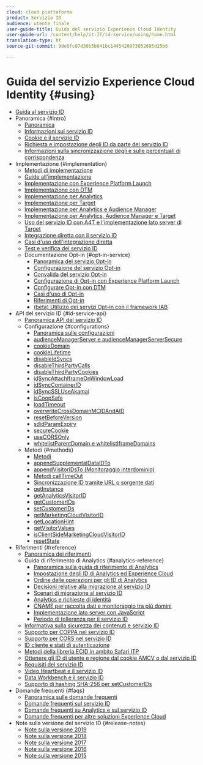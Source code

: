 ```yaml
---
cloud: cloud piattaforma
product: Servizio ID
audience: utente finale
user-guide-title: Guida del servizio Experience Cloud Identity
user-guide-url: /content/help/it-IT/id-service/using/home.html
translation-type: ht
source-git-commit: 9de8fc07d30b5b641bc1445420973052605d25b6

---
```



# Guida del servizio Experience Cloud Identity {#using}

+ [Guida al servizio ID](home.md)
+ Panoramica {#intro}
   + [Panoramica](introduction/overview.md)
   + [Informazioni sul servizio ID](introduction/about-id-service.md)
   + [Cookie e il servizio ID](introduction/cookies.md)
   + [Richiesta e impostazione degli ID da parte del servizio ID](introduction/id-request.md)
   + [Informazioni sulla sincronizzazione degli e sulle percentuali di corrispondenza](introduction/match-rates.md)
+ Implementazione {#implementation}
   + [Metodi di implementazione](implementation-guides/implementation-methods.md)
   + [Guide all'implementazione](implementation-guides/implementation-guides.md)
   + [Implementazione con Experience Platform Launch](implementation-guides/ecid-implement-with-launch.md)
   + [Implementazione con DTM](implementation-guides/standard.md)
   + [Implementazione per Analytics](implementation-guides/setup-analytics.md)
   + [Implementazione per Target](implementation-guides/setup-target.md)
   + [Implementazione per Analytics e Audience Manager](implementation-guides/setup-aam-analytics.md)
   + [Implementazione per Analytics, Audience Manager e Target](implementation-guides/setup-aam-analytics-target.md)
   + [Uso del servizio ID con A4T e l'implementazione lato server di Target](implementation-guides/ecid-a4t-target.md)
   + [Integrazione diretta con il servizio ID](implementation-guides/direct-integration.md)
   + [Casi d'uso dell'integrazione diretta](implementation-guides/direct-integration-examples.md)
   + [Test e verifica del servizio ID](implementation-guides/test-verify.md)
   + Documentazione Opt-in {#opt-in-service}
      + [Panoramica del servizio Opt-in](implementation-guides/opt-in-service/optin-overview.md)
      + [Configurazione del servizio Opt-in](implementation-guides/opt-in-service/getting-started.md)
      + [Convalida del servizio Opt-in](implementation-guides/opt-in-service/testing-optin-and-iab-plugin.md)
      + [Configurazione di Opt-in con Experience Platform Launch](implementation-guides/opt-in-service/launch.md)
      + [Configurare Opt-in con DTM](implementation-guides/opt-in-service/optin-dtm.md)
      + [Casi d'uso di Opt-in](implementation-guides/opt-in-service/use-cases.md)
      + [Riferimenti di Opt-in](implementation-guides/opt-in-service/api.md)
      + [(beta) Utilizzo dei servizi Opt-in con il framework IAB](implementation-guides/opt-in-service/iab.md)
+ API del servizio ID {#id-service-api}
   + [Panoramica API del servizio ID](library/library.md)
   + Configurazione {#configurations}
      + [Panoramica sulle configurazioni](library/function-vars/function-vars.md)
      + [audienceManagerServer e audienceManagerServerSecure](library/function-vars/subdomain-config.md)
      + [cookieDomain](library/function-vars/cookiedomain.md)
      + [cookieLifetime](library/function-vars/cookielifetime.md)
      + [disableIdSyncs](library/function-vars/disableidsync.md)
      + [disableThirdPartyCalls](library/function-vars/disablethirdpartycalls.md)
      + [disableThirdPartyCookies](library/function-vars/disable-cookies.md)
      + [idSyncAttachIframeOnWindowLoad](library/function-vars/idsyncattachiframeonwindowload.md)
      + [idSyncContainerID](library/function-vars/idsyncontainerid.md)
      + [idSyncSSLUseAkamai](library/function-vars/idsyncssluseakamai.md)
      + [isCoopSafe](library/function-vars/coopsafe.md)
      + [loadTimeout](library/function-vars/loadtimeout.md)
      + [overwriteCrossDomainMCIDAndAID](library/function-vars/overwrite-visitor-id.md)
      + [resetBeforeVersion](library/function-vars/resetbeforeversion.md)
      + [sdidParamExpiry](library/function-vars/sdidparamexpiry.md)
      + [secureCookie](library/function-vars/securecookie.md)
      + [useCORSOnly](library/function-vars/use-cors-only.md)
      + [whitelistParentDomain e whitelistIframeDomains](library/function-vars/whitelistdomain.md)
   + Metodi {#methods}
      + [Metodi](library/get-set/get-set.md)
      + [appendSupplementalDataIDTo](library/get-set/appendsupplementaldataidto.md)
      + [appendVisitorIDsTo (Monitoraggio interdominio)](library/get-set/appendvisitorid.md)
      + [Metodi callTimeOut](library/get-set/timeout-functions.md)
      + [Sincronizzazione ID tramite URL o sorgente dati](library/get-set/idsync.md)
      + [getInstance](library/get-set/getinstance.md)
      + [getAnalyticsVisitorID](library/get-set/getanalyticsvisitorid.md)
      + [getCustomerIDs](library/get-set/getcustomerids.md)
      + [setCustomerIDs](library/get-set/setcustomerids.md)
      + [getMarketingCloudVisitorID](library/get-set/getmcvid.md)
      + [getLocationHint](library/get-set/getlocationhint.md)
      + [getVisitorValues](library/get-set/getvisitorvalues.md)
      + [isClientSideMarketingCloudVisitorID](library/get-set/client-side-id.md)
      + [resetState](library/get-set/resetstate.md)
+ Riferimenti {#reference}
   + [Panoramica dei riferimenti](reference/reference.md)
   + Guida di riferimento di Analytics {#analytics-reference}
      + [Panoramica sulla guida di riferimento di Analytics](reference/analytics-reference/analytics-reference.md)
      + [Impostazione degli ID di Analytics ed Experience Cloud](reference/analytics-reference/analytics-ids.md)
      + [Ordine delle operazioni per gli ID di Analytics](reference/analytics-reference/analytics-order-of-operations.md)
      + [Decisioni relative alla migrazione al servizio ID](reference/analytics-reference/migration-decisions.md)
      + [Scenari di migrazione al servizio ID](reference/analytics-reference/migration-scenarios.md)
      + [Analytics e richieste di identità](reference/analytics-reference/legacy-analytics.md)
      + [CNAME per raccolta dati e monitoraggio tra più domini](reference/analytics-reference/cname.md)
      + [Implementazione lato server con JavaScript](reference/analytics-reference/server-side.md)
      + [Periodo di tolleranza per il servizio ID](reference/analytics-reference/grace-period.md)
   + [Informativa sulla sicurezza dei contenuti e servizio ID](reference/csp.md)
   + [Supporto per COPPA nel servizio ID](reference/coppa.md)
   + [Supporto per CORS nel servizio ID](reference/cors.md)
   + [ID cliente e stati di autenticazione](reference/authenticated-state.md)
   + [Metodi della libreria ECID in ambito Safari ITP](reference/ecid-library-methods.md)
   + [Ottenere gli ID di utente e regione dal cookie AMCV o dal servizio ID](reference/regions.md)
   + [Requisiti del servizio ID](reference/requirements.md)
   + [Video Heartbeat e il servizio ID](reference/heartbeat.md)
   + [Data Workbench e il servizio ID](reference/dwb.md)
   + [Supporto di hashing SHA-256 per setCustomerIDs](reference/hashing-support.md)
+ Domande frequenti {#faqs}
   + [Panoramica sulle domande frequenti](faq-intro/faq-intro.md)
   + [Domande frequenti sul servizio ID](faq-intro/faq.md)
   + [Domande frequenti su Analytics e sul servizio ID](faq-intro/analytics-faq.md)
   + [Domande frequenti per altre soluzioni Experience Cloud](faq-intro/other-faq.md)
+ Note sulla versione del servizio ID {#release-notes}
   + [Note sulla versione 2019](release-notes/release-notes.md)
   + [Note sulla versione 2018](release-notes/notes-2018.md)
   + [Note sulla versione 2017](release-notes/notes-2017.md)
   + [Note sulla versione 2016](release-notes/notes-2016.md)
   + [Note sulla versione 2015](release-notes/notes-2015.md)
